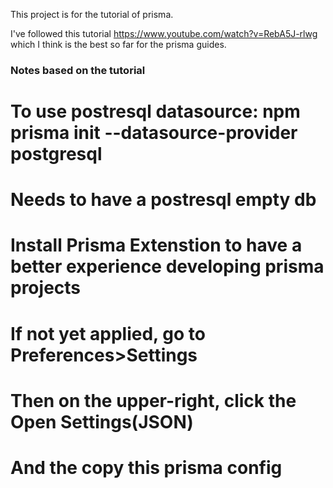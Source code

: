 This project is for the tutorial of prisma. 

I've followed this tutorial https://www.youtube.com/watch?v=RebA5J-rlwg which I think is the best so far for the prisma guides.


### Notes based on the tutorial ###

# To use postresql datasource: npm prisma init --datasource-provider postgresql
# Needs to have a postresql empty db
# Install Prisma Extenstion to have a better experience developing prisma projects
# If not yet applied, go to Preferences>Settings
# Then on the upper-right, click the Open Settings(JSON)
# And the copy this prisma config


